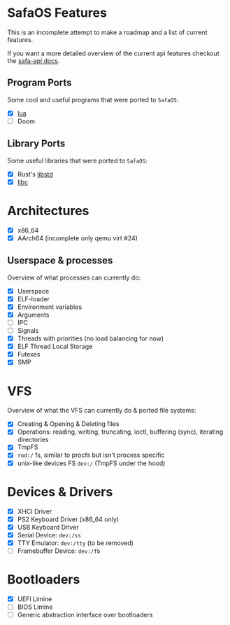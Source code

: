 # SafaOS Features
This is an incomplete attempt to make a roadmap and a list of current features.

If you want a more detailed overview of the current api features checkout the [safa-api docs](https://docs.rs/safa-api/latest/safa_api/).

## Program Ports
Some cool and useful programs that were ported to `SafaOS`:
- [X] [lua](https://github.com/ObserverUnit/SafaOS-lua/tree/v5.4)
- [ ] Doom

## Library Ports
Some useful libraries that were ported to `SafaOS`:
- [X] Rust's [libstd](https://github.com/SafaOS/rust/tree/stable)
- [X] [libc](https://github.com/SafaOS/libc)

# Architectures
- [X] x86_64
- [X] AArch64 (incomplete only qemu virt #24)

## Userspace & processes
Overview of what processes can currently do:
- [X] Userspace
- [X] ELF-loader
- [X] Environment variables
- [X] Arguments
- [ ] IPC
- [ ] Signals
- [X] Threads with priorities (no load balancing for now)
- [X] ELF Thread Local Storage
- [X] Futexes
- [X] SMP

# VFS
Overview of what the VFS can currently do & ported file systems:
- [X] Creating & Opening & Deleting files
- [X] Operations: reading, writing, truncating, ioctl, buffering (sync), iterating directories
- [X] TmpFS
- [X] `rod:/` fs, similar to procfs but isn't process specific
- [X] unix-like devices FS `dev:/` (TmpFS under the hood)

# Devices & Drivers
- [X] XHCI Driver
- [X] PS2 Keyboard Driver (x86_64 only)
- [X] USB Keyboard Driver
- [X] Serial Device: `dev:/ss`
- [X] TTY Emulator: `dev:/tty` (to be removed)
- [ ] Framebuffer Device: `dev:/fb`

# Bootloaders
- [X] UEFI Limine
- [ ] BIOS Limine
- [ ] Generic abstraction interface over bootloaders
